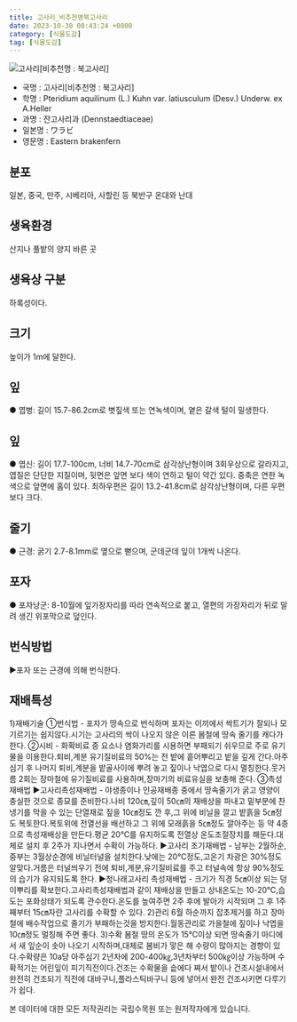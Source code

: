 ```yaml
---
title: 고사리_비추천명북고사리
date: 2023-10-30 00:43:24 +0800
category: [식물도감]
tag: [식물도감]
---
```




![고사리[비추천명 : 북고사리]](/fileUpload/plants/basic/Aspleniaceae/Pteridium/3128/1_th2.JPG)
- 국명 : 고사리[비추천명 : 북고사리]
- 학명 : Pteridium aquilinum (L.) Kuhn var. latiusculum (Desv.) Underw. ex A.Heller
- 과명 : 잔고사리과 (Dennstaedtiaceae)
- 일본명 : ワラビ
- 영문명 : Eastern brakenfern


## 분포
일본, 중국, 만주, 시베리아, 사할린 등 북반구 온대와 난대
## 생육환경
산지나 풀밭의 양지 바른 곳
## 생육상 구분
하록성이다.
## 크기
높이가 1m에 달한다.
## 잎
● 엽병: 길이 15.7-86.2cm로 볏짚색 또는 연녹색이며, 옅은 갈색 털이 밀생한다.
## 잎
● 엽신: 길이 17.7-100cm, 너비 14.7-70cm로 삼각상난형이며 3회우상으로 갈라지고, 엽질은 단단한 지질이며, 뒷면은 앞면 보다 색이 연하고 털이 약간 있다. 중축은 연한 녹색으로 앞면에 홈이 있다. 최하우편은 길이 13.2-41.8cm로 삼각상난형이며, 다른 우편보다 크다.
## 줄기
● 근경: 굵기 2.7-8.1mm로 옆으로 뻗으며, 군데군데 잎이 1개씩 나온다.
## 포자
● 포자낭군: 8-10월에 잎가장자리를 따라 연속적으로 붙고, 열편의 가장자리가 뒤로 말려 생긴 위포막으로 덮인다.
## 번식방법
▶포자 또는 근경에 의해 번식한다.
## 재배특성
1)재배기술①번식법 - 포자가 땅속으로 번식하며 포자는 이끼에서 싹트기가 잘되나 모기르기는 쉽지않다.시기는 고사리의 싹이 나오지 않은 이른 봄철에 땅속 줄기를 캐다가한다.②시비 - 화확비료 중 요소나 염화가리를 시용하면 부패되기 쉬우므로 주로 유기물을 이용한다.퇴비,계분 유기질비료의 50%는 전 밭에 흩어뿌리고 밭을 깊게 간다.아주심기 후 나머지 퇴비,계분을 밭골사이에 뿌려 놓고 짚이나 낙엽으로 다시 멀칭한다.웃거름 2회는 장마철에 유기질비료를 사용하며,장마기의 비료유실을 보충해 준다.③촉성재배법▶고사리촉성재배법 - 야생종이나 인공재배종 중에서 땅속줄기가 굵고 영양이 충실한 것으로 종묘를 준비한다.나비 120㎝,깊이 50㎝의 재배상을 파내고 밑부분에 찬 냉기를 막을 수 있는 단열재로 짚을 10㎝정도 깐 후,그 위에 비닐을 깔고 밭흙을 5㎝정도 복토한다.복토위에 전열선을 배선하고 그 위에 모래흙을 5㎝정도 깔아주는 등 약 4층으로 촉성재배상을 만든다.평균 20℃를 유지하도록 전열상 온도조절장치를 해둔다.대체로 설치 후 2주가 지나면서 수확이 가능하다.▶고사리 조기재배법 - 남부는 2월하순,중부는 3월상순경에 비닐터널을 설치한다.낮에는 20℃정도,고온기 차광은 30%정도 알맞다.거름은 터널씌우기 전에 퇴비,계분,유기질비료를 주고 터널속에 항상 90%정도의 습기가 유지되도록 한다.▶청나래고사리 촉성재배법 - 크기가 직경 5㎝이상 되는 덩이뿌리를 확보한다.고사리촉성재배법과 같이 재배상을 만들고 상내온도는 10-20℃,습도는 포화상태가 되도록 관수한다.온도를 높여주면 2주 후에 발아가 시작되며 그 후 1주째부터 15㎝자란 고사리를 수확할 수 있다.2)관리6월 하순까지 잡초제거를 하고 장마철에 배수작업으로 줄기가 부패하는것을 방지한다.월동관리로 가을철에 짚이나 낙엽을 10㎝정도 멀칭해 주면 좋다.3)수확봄철 땅의 온도가 15℃이상 되면 땅속줄기 마디에서 새 잎순이 솟아 나오기 시작하며,대체로 봄비가 맣은 해 수량이 많아지는 경향이 있다.수확량은 10a당 아주심기 2년차에 200-400㎏,3년차부터 500㎏이상 가능하며 수확적기는 어린잎이 피기직전이다.건조는 수확물을 솥에다 쪄서 밭이나 건조시설내에서 완전히 건조되기 직전에 대바구니,플라스틱바구니 등에 넣어서 완전 건조시키면 다루기가 쉽다.






본 데이터에 대한 모든 저작권리는 국립수목원 또는 원저작자에게 있습니다.
